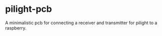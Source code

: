 # pilight-pcb

A minimalistic pcb for connecting a receiver and transmitter for pilight to a raspberry.

